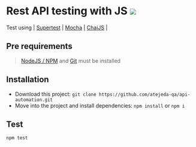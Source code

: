 # Rest API testing with JS ![](https://badgen.net/badge/By/Alfred/cyan)
Test using | [Supertest](https://github.com/visionmedia/supertest#readme) | [Mocha](https://mochajs.org/) | [ChaiJS](https://www.chaijs.com/) |

## Pre requirements
> [NodeJS / NPM](https://nodejs.org/en/download/) and [Git](https://git-scm.com/downloads) must be installed

## Installation
- Download this project: `git clone https://github.com/atejeda-qa/api-automation.git`
- Move into the project and install dependencies: `npm install` or `npm i`

## Test
```sh
npm test
```
